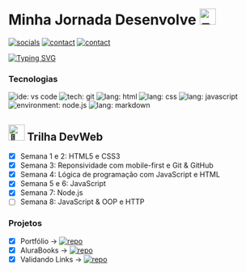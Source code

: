 # Minha Jornada Desenvolve <picture><source srcset="https://fonts.gstatic.com/s/e/notoemoji/latest/270f_fe0f/512.webp" type="image/webp"><img src="https://fonts.gstatic.com/s/e/notoemoji/latest/270f_fe0f/512.gif" alt="✏" width="32" height="32"></picture>

[![socials](https://img.shields.io/badge/linkedin-oliverbenites-steelblue?style=plastic&logo=linkedin&logoColor=0077B5&labelColor=white "socials")](https://www.linkedin.com/in/oliwerb/) 
[![contact](https://img.shields.io/badge/protonmail-darkslateblue?style=plastic&logo=protonmail&logoColor=darkslateblue&labelColor=white "socials")](mailto:olwrrb@protonmail.com") 
[![contact](https://img.shields.io/badge/gmail-firebrick?style=plastic&logo=gmail&logoColor=B22222&labelColor=white "socials")](mailto:benites.olivr@gmail.com.com")

[![Typing SVG](https://readme-typing-svg.demolab.com?font=Fira+Code&size=15&pause=1000&color=lightblue&vCenter=true&width=430&lines=%23Desenvolve24;Aluno+Do+Programa+Desenvolve+2024;Parceria+Grupo+Boticário+%2B+Alura)](https://git.io/typing-svg)

### Tecnologias
![ide: vs code](https://img.shields.io/badge/IDE-visual_studio_code-lightblue?style=plastic&logo=visualstudiocode&logoColor=0078D4&labelColor=white&color=0078D4)
![tech: git](https://img.shields.io/badge/git-orangered?style=plastic&logo=git&logoColor=FF4500&labelColor=white)
![lang: html](https://img.shields.io/badge/lang.-html-darkorange?style=plastic&logo=html5&logoColor=FF8C00&labelColor=white)
![lang: css](https://img.shields.io/badge/lang.-css-royalblue?style=plastic&logo=css3&logoColor=4169E1&labelColor=white)
![lang: javascript](https://img.shields.io/badge/lang.-javascript-gold?style=plastic&logo=javascript&logoColor=FFD700&labelColor=191919)
![environment: node.js](https://img.shields.io/badge/environment-node.js-seagreen?style=plastic&logo=node.js&logoColor=3CB371&label=environment&labelColor=212121&color=3CB371)
![lang: markdown](https://img.shields.io/badge/lang.-markdown-black?style=plastic&logo=markdown&logoColor=191919&labelColor=white)

## <picture><source srcset="https://fonts.gstatic.com/s/e/notoemoji/latest/1f331/512.webp" type="image/webp"><img src="https://fonts.gstatic.com/s/e/notoemoji/latest/1f331/512.gif" alt="🌱" width="32" height="32"></picture> Trilha DevWeb

- [x] Semana 1 e 2: HTML5 e CSS3
- [x] Semana 3: Reponsividade com mobile-first e Git & GitHub
- [x] Semana 4: Lógica de programação com JavaScript e HTML
- [x] Semana 5 e 6: JavaScript
- [x] Semana 7: Node.js
- [ ] Semana 8: JavaScript & OOP e HTTP

### Projetos

- [x] Portfólio → [![repo](https://img.shields.io/badge/repo-teal?style=plastic&logo=github&logoColor=008080&labelColor=white)](https://github.com/olwr/desenvolve-24-portfolio)
- [x] AluraBooks → [![repo](https://img.shields.io/badge/repo-teal?style=plastic&logo=github&logoColor=008080&labelColor=white)](https://github.com/olwr/desenvolve-24-alurabooks)
- [x] Validando Links → [![repo](https://img.shields.io/badge/repo-teal?style=plastic&logo=github&logoColor=008080&labelColor=white)](https://github.com/olwr/desenvolve-24-node-lib)
